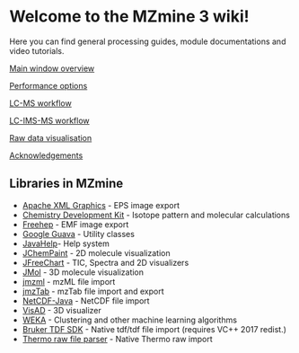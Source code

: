 # Welcome to the MZmine 3 wiki!

Here you can find general processing guides, module documentations and video tutorials.

[Main window overview](Main-window-overview.md)

[Performance options](performance.md)

[LC-MS workflow](wf_featuredetection/lcmsworkflow/lcms-workflow.md)

[LC-IMS-MS workflow](wf_featuredetection/imsworkflow/Ion-mobility-data-processing-workflow.md)

[Raw data visualisation](Raw-data-visualisation.md)

[Acknowledgements](wikiacknowledgements.md)

## Libraries in MZmine
- [Apache XML Graphics](https://xmlgraphics.apache.org/commons/) - EPS image export
- [Chemistry Development Kit](http://cdk.sourceforge.net) - Isotope pattern and molecular calculations
- [Freehep](http://java.freehep.org) - EMF image export
- [Google Guava](https://code.google.com/p/guava-libraries) - Utility classes
- [JavaHelp](http://javahelp.dev.java.net)- Help system
- [JChemPaint](http://jchempaint.github.com) - 2D molecule visualization
- [JFreeChart](http://www.jfree.org/jfreechart) - TIC, Spectra and 2D visualizers
- [JMol](http://jmol.sourceforge.net) - 3D molecule visualization
- [jmzml](https://code.google.com/p/jmzml) - mzML file import
- [jmzTab](https://code.google.com/p/mztab/wiki/jmzTab) - mzTab file import and export
- [NetCDF-Java](http://www.unidata.ucar.edu/software/netcdf-java/) - NetCDF file import
- [VisAD](http://www.ssec.wisc.edu/~billh/visad.html) - 3D visualizer
- [WEKA](http://www.cs.waikato.ac.nz/ml/weka/) - Clustering and other machine learning algorithms
- [Bruker TDF SDK](https://www.bruker.com/de.html) - Native tdf/tdf file import (requires VC++ 2017 redist.)
- [Thermo raw file parser](https://github.com/compomics/ThermoRawFileParser) - Native Thermo raw import
